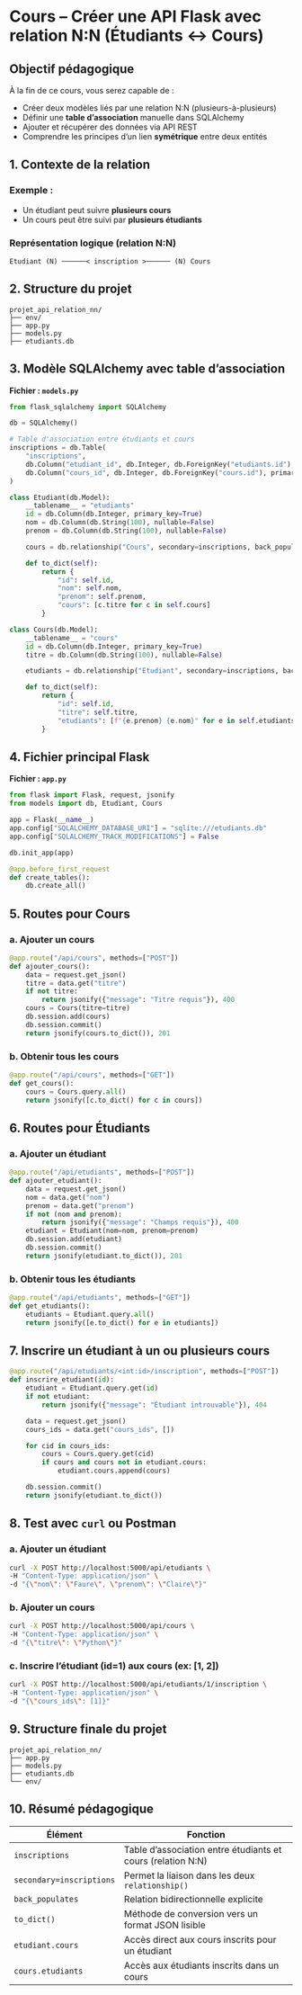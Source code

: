 # <h1 id="cours-flask-nn">Cours – Créer une API Flask avec relation N\:N (Étudiants ↔ Cours)</h1>

## Objectif pédagogique

À la fin de ce cours, vous serez capable de :

* Créer deux modèles liés par une relation N\:N (plusieurs-à-plusieurs)
* Définir une **table d’association** manuelle dans SQLAlchemy
* Ajouter et récupérer des données via API REST
* Comprendre les principes d’un lien **symétrique** entre deux entités



## <h2 id="1-contexte">1. Contexte de la relation</h2>

### Exemple :

* Un étudiant peut suivre **plusieurs cours**
* Un cours peut être suivi par **plusieurs étudiants**



### Représentation logique (relation N\:N)

```
Etudiant (N) ──────< inscription >────── (N) Cours
```



## <h2 id="2-structure-projet">2. Structure du projet</h2>

```
projet_api_relation_nn/
├── env/
├── app.py
├── models.py
├── etudiants.db
```



## <h2 id="3-models-py">3. Modèle SQLAlchemy avec table d’association</h2>

**Fichier : `models.py`**

```python
from flask_sqlalchemy import SQLAlchemy

db = SQLAlchemy()

# Table d'association entre étudiants et cours
inscriptions = db.Table(
    "inscriptions",
    db.Column("etudiant_id", db.Integer, db.ForeignKey("etudiants.id"), primary_key=True),
    db.Column("cours_id", db.Integer, db.ForeignKey("cours.id"), primary_key=True)
)

class Etudiant(db.Model):
    __tablename__ = "etudiants"
    id = db.Column(db.Integer, primary_key=True)
    nom = db.Column(db.String(100), nullable=False)
    prenom = db.Column(db.String(100), nullable=False)

    cours = db.relationship("Cours", secondary=inscriptions, back_populates="etudiants")

    def to_dict(self):
        return {
            "id": self.id,
            "nom": self.nom,
            "prenom": self.prenom,
            "cours": [c.titre for c in self.cours]
        }

class Cours(db.Model):
    __tablename__ = "cours"
    id = db.Column(db.Integer, primary_key=True)
    titre = db.Column(db.String(100), nullable=False)

    etudiants = db.relationship("Etudiant", secondary=inscriptions, back_populates="cours")

    def to_dict(self):
        return {
            "id": self.id,
            "titre": self.titre,
            "etudiants": [f"{e.prenom} {e.nom}" for e in self.etudiants]
        }
```



## <h2 id="4-app-py">4. Fichier principal Flask</h2>

**Fichier : `app.py`**

```python
from flask import Flask, request, jsonify
from models import db, Etudiant, Cours

app = Flask(__name__)
app.config["SQLALCHEMY_DATABASE_URI"] = "sqlite:///etudiants.db"
app.config["SQLALCHEMY_TRACK_MODIFICATIONS"] = False

db.init_app(app)

@app.before_first_request
def create_tables():
    db.create_all()
```



## <h2 id="5-routes-cours">5. Routes pour Cours</h2>

### a. Ajouter un cours

```python
@app.route("/api/cours", methods=["POST"])
def ajouter_cours():
    data = request.get_json()
    titre = data.get("titre")
    if not titre:
        return jsonify({"message": "Titre requis"}), 400
    cours = Cours(titre=titre)
    db.session.add(cours)
    db.session.commit()
    return jsonify(cours.to_dict()), 201
```



### b. Obtenir tous les cours

```python
@app.route("/api/cours", methods=["GET"])
def get_cours():
    cours = Cours.query.all()
    return jsonify([c.to_dict() for c in cours])
```



## <h2 id="6-routes-etudiants">6. Routes pour Étudiants</h2>

### a. Ajouter un étudiant

```python
@app.route("/api/etudiants", methods=["POST"])
def ajouter_etudiant():
    data = request.get_json()
    nom = data.get("nom")
    prenom = data.get("prenom")
    if not (nom and prenom):
        return jsonify({"message": "Champs requis"}), 400
    etudiant = Etudiant(nom=nom, prenom=prenom)
    db.session.add(etudiant)
    db.session.commit()
    return jsonify(etudiant.to_dict()), 201
```



### b. Obtenir tous les étudiants

```python
@app.route("/api/etudiants", methods=["GET"])
def get_etudiants():
    etudiants = Etudiant.query.all()
    return jsonify([e.to_dict() for e in etudiants])
```


## <h2 id="7-inscription-etudiant-cours">7. Inscrire un étudiant à un ou plusieurs cours</h2>

```python
@app.route("/api/etudiants/<int:id>/inscription", methods=["POST"])
def inscrire_etudiant(id):
    etudiant = Etudiant.query.get(id)
    if not etudiant:
        return jsonify({"message": "Étudiant introuvable"}), 404

    data = request.get_json()
    cours_ids = data.get("cours_ids", [])

    for cid in cours_ids:
        cours = Cours.query.get(cid)
        if cours and cours not in etudiant.cours:
            etudiant.cours.append(cours)

    db.session.commit()
    return jsonify(etudiant.to_dict())
```



## <h2 id="8-test">8. Test avec `curl` ou Postman</h2>

### a. Ajouter un étudiant

```bash
curl -X POST http://localhost:5000/api/etudiants \
-H "Content-Type: application/json" \
-d "{\"nom\": \"Faure\", \"prenom\": \"Claire\"}"
```

### b. Ajouter un cours

```bash
curl -X POST http://localhost:5000/api/cours \
-H "Content-Type: application/json" \
-d "{\"titre\": \"Python\"}"
```

### c. Inscrire l’étudiant (id=1) aux cours (ex: \[1, 2])

```bash
curl -X POST http://localhost:5000/api/etudiants/1/inscription \
-H "Content-Type: application/json" \
-d "{\"cours_ids\": [1]}"
```



## <h2 id="9-structure-finale">9. Structure finale du projet</h2>

```
projet_api_relation_nn/
├── app.py
├── models.py
├── etudiants.db
└── env/
```



## <h2 id="10-resume">10. Résumé pédagogique</h2>

| Élément                  | Fonction                                                     |
| ------------------------ | ------------------------------------------------------------ |
| `inscriptions`           | Table d’association entre étudiants et cours (relation N\:N) |
| `secondary=inscriptions` | Permet la liaison dans les deux `relationship()`             |
| `back_populates`         | Relation bidirectionnelle explicite                          |
| `to_dict()`              | Méthode de conversion vers un format JSON lisible            |
| `etudiant.cours`         | Accès direct aux cours inscrits pour un étudiant             |
| `cours.etudiants`        | Accès aux étudiants inscrits dans un cours                   |
